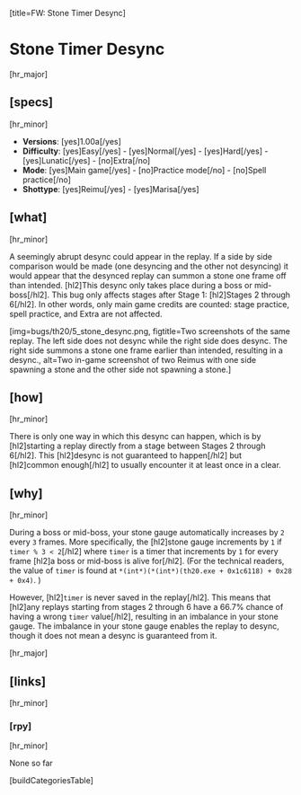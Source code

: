[title=FW: Stone Timer Desync]
# Stone Timer Desync
[hr_major]

## [specs]  
[hr_minor]

* **Versions**: [yes]1.00a[/yes]
* **Difficulty**: [yes]Easy[/yes] - [yes]Normal[/yes] - [yes]Hard[/yes] - [yes]Lunatic[/yes] - [no]Extra[/no]
* **Mode**: [yes]Main game[/yes] - [no]Practice mode[/no] - [no]Spell practice[/no]  
* **Shottype**: [yes]Reimu[/yes] - [yes]Marisa[/yes]

## [what]
[hr_minor]

A seemingly abrupt desync could appear in the replay. If a side by side comparison would be made (one desyncing and the other not desyncing) it would appear that the desynced replay can summon a stone one frame off than intended. [hl2]This desync only takes place during a boss or mid-boss[/hl2]. This bug only affects stages after Stage 1: [hl2]Stages 2 through 6[/hl2]. In other words, only main game credits are counted: stage practice, spell practice, and Extra are not affected. 

[img=bugs/th20/5_stone_desync.png, figtitle=Two screenshots of the same replay. The left side does not desync while the right side does desync. The right side summons a stone one frame earlier than intended, resulting in a desync., alt=Two in-game screenshot of two Reimus with one side spawning a stone and the other side not spawning a stone.]

## [how]
[hr_minor]

There is only one way in which this desync can happen, which is by [hl2]starting a replay directly from a stage between Stages 2 through 6[/hl2]. This [hl2]desync is not guaranteed to happen[/hl2] but [hl2]common enough[/hl2] to usually encounter it at least once in a clear.

## [why]
[hr_minor]

During a boss or mid-boss, your stone gauge automatically increases by ``2`` every ``3`` frames. More specifically, the [hl2]stone gauge increments by ``1`` if ``timer % 3 < 2``[/hl2] where ``timer`` is a timer that increments by ``1`` for every frame [hl2]a boss or mid-boss is alive for[/hl2]. (For the technical readers, the value of ``timer`` is found at ``*(int*)(*(int*)(th20.exe + 0x1c6118) + 0x28 + 0x4)``.
)

However, [hl2]``timer`` is never saved in the replay[/hl2]. This means that [hl2]any replays starting from stages 2 through 6 have a 66.7% chance of having a wrong ``timer`` value[/hl2], resulting in an imbalance in your stone gauge. The imbalance in your stone gauge enables the replay to desync, though it does not mean a desync is guaranteed from it.

[hr_major]
## [links]
[hr_minor]
### [rpy]
[hr_minor]

None so far

<!-- 
### [vid]
[hr_minor]

None so far. -->

[buildCategoriesTable]